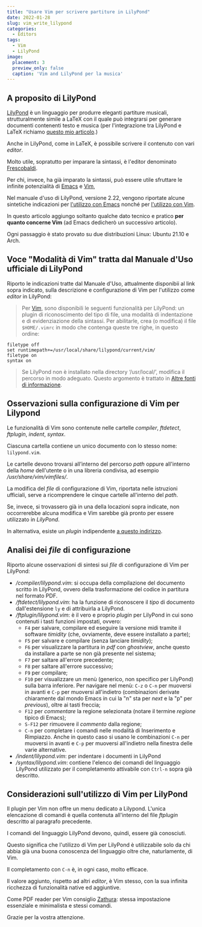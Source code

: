 ```yaml
---
title: "Usare Vim per scrivere partiture in LilyPond"
date: 2022-01-28
slug: vim_write_lilypond
categories:
  - Editors
tags:
  - Vim
  - LilyPond
image:
  placement: 3
  preview_only: false
  caption: 'Vim and LilyPond per la musica'
---
```





## A proposito di LilyPond

[LilyPond](http://lilypond.org/) è un linguaggio per produrre eleganti partiture musicali, strutturalmente simile a LaTeX con il quale può integrarsi per generare documenti contenenti testo e musica (per l'integrazione tra LilyPond e LaTeX richiamo [questo mio articolo](https://francopasut.netlify.app/it/post/lilypond-lyluatex/).)

Anche in LilyPond, come in LaTeX, è possibile scrivere il contenuto con vari *editor*.

Molto utile, sopratutto per imparare la sintassi, è l'editor denominato [Frescobaldi](https://www.frescobaldi.org/).

Per chi, invece, ha già imparato la sintassi, può essere utile sfruttare le infinite potenzialità di [Emacs](https://www.gnu.org/software/emacs/) e [Vim](https://www.vim.org/),

Nel manuale d'uso di LilyPond, versione 2.22, vengono riportate alcune sintetiche indicazioni per [l'utilizzo con Emacs](https://lilypond.org/doc/v2.22/Documentation/usage/text-editor-support#emacs-mode) nonché per [l'utilizzo con Vim](https://lilypond.org/doc/v2.22/Documentation/usage/text-editor-support#vim-mode). 

In questo articolo aggiungo soltanto qualche dato tecnico e pratico **per quanto concerne Vim** (ad Emacs dedicherò un successivo articolo).

Ogni passaggio è  stato provato su due distribuzioni Linux: Ubuntu 21.10 e Arch.

## Voce "Modalità di Vim" tratta dal Manuale d'Uso ufficiale di LilyPond

Riporto le indicazioni tratte dal Manuale d'Uso, attualmente disponibii al link sopra indicato, sulla descrizione e configurazione di Vim per l'utilizzo come *editor* in LilyPond:

> Per [Vim](http://www.vim.org/), sono disponibili le seguenti funzionalità per LilyPond: un plugin di riconoscimento del tipo di file, una modalità di indentazione e di evidenziazione della sintassi. Per abilitarle, crea (o modifica) il file `$HOME/.vimrc` in modo che contenga queste tre righe, in questo ordine:

```
filetype off
set runtimepath+=/usr/local/share/lilypond/current/vim/
filetype on
syntax on
```

> Se LilyPond non è installato nella directory ‘/usr/local/’, modifica il percorso in modo adeguato. Questo argomento è trattato in [Altre fonti di informazione](https://lilypond.org/doc/v2.22/Documentation/learning/other-sources-of-information).

## Osservazioni sulla configurazione di Vim per Lilypond

Le funzionalità di Vim sono contenute nelle cartelle *compiler*, *ftdetect*, *ftplugin*, *indent*, *syntax*. 

Ciascuna cartella contiene un unico documento con lo stesso nome: `lilypond.vim`.

Le cartelle devono trovarsi all’interno del percorso *path* oppure all'interno della *home* dell'utente o in una libreria condivisa, ad esempio */usr/share/vim/vimfiles/*.

La modifica del *file* di configurazione di Vim, riportata nelle istruzioni ufficiali, serve a ricomprendere le cinque cartelle all'interno del *path*. 

Se, invece,  si trovassero  già in una della locazioni sopra indicate, non occorrerebbe alcuna modifica e Vim sarebbe già pronto per essere utilizzato in *LilyPond*.

In alternativa, esiste un *plugin*  indipendente [a questo indirizzo](https://github.com/sersorrel/vim-lilypond/blob/main/ftplugin/lilypond.vim).

## Analisi dei *file* di configurazione

Riporto alcune osservazioni di sintesi sui *file* di configurazione di Vim per LilyPond:

* */compiler/lilypond.vim*: si occupa della compilazione del documento scritto in LilyPond, ovvero della trasformazione del codice in partitura nel formato PDF.
* */ftdetect/lilypond.vim*: ha la funzione di riconoscere il *tipo* di documento dall'estensione `ly` e di attribuirla a LilyPond.
* */ftplugin/lilypond.vim*: è il vero e proprio *plugin* per LilyPond in cui sono contenuti i tasti funzioni impostati, ovvero:
  * `F4` per salvare, compilare ed eseguire la versione midi tramite il software *timidity* (che, ovviamente, deve essere installato a parte);
  * `F5` per salvare e compilare (senza lanciare *timidity*);
  * `F6` per visualizzare la partitura in *pdf* con *ghostview*, anche questo da installare a parte se non già presente nel sistema;
  * `F7` per saltare all'errore precedente;
  * `F8` per saltare all'errore successivo;
  * `F9` per compilare;
  * `F10` per visualizzare un menù (generico, non specifico per LilyPond) sulla barra inferiore. Per navigare nel menù: `C-z` o `C-n` per muoversi in avanti e `C-p` per muoversi all'indietro (combinazioni derivate chiaramente dal mondo Emacs in cui la "n" sta per *next* e la "p" per *previous*), oltre ai tasti freccia;
  * `F12` per *commentare* la regione selezionata (notare il termine *regione* tipico di Emacs);
  * `S-F12` per rimuovere il *commento* dalla regione;
  * `C-n` per completare i comandi nelle modalità di Inserimento e Rimpiazzo. Anche in questo caso si usano le combinazioni `C-n` per muoversi in avanti e `C-p` per muoversi all'indietro nella finestra delle varie alternative.
* */indent/lilypond.vim*: per indentare i documenti in LilyPond
* */syntax/lilypond.vim*: contiene l'elenco dei comandi del linguaggio LilyPond utilizzato per il completamento attivabile con `Ctrl-n` sopra già descritto.

## Considerazioni sull'utilizzo di Vim per LilyPond

Il plugin per Vim non offre un menu dedicato a Lilypond. L'unica elencazione di comandi è quella contenuta all'interno del file *ftplugin* descritto al paragrafo precedente.

I comandi del linguaggio LilyPond devono, quindi, essere già conosciuti. 

Questo significa che l'utilizzo di Vim per LilyPond è utilizzabile solo da chi abbia già una buona conoscenza del linguaggio oltre che, naturlamente, di Vim.

Il completamento con `C-n` è, in ogni caso, molto efficace.

Il valore aggiunto, rispetto ad altri *editor*, è Vim stesso, con la sua infinita ricchezza di funzionalità native ed aggiuntive.

Come PDF reader per Vim consiglio [Zathura](https://pwmt.org/projects/zathura/): stessa impostazione essenziale e minimalista e stessi comandi.

Grazie per la vostra attenzione. 
